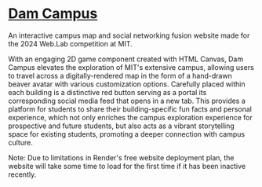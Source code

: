 # [Dam Campus](https://dam-campus-mit.onrender.com)

An interactive campus map and social networking fusion website made for the 2024 Web.Lab competition at MIT.

With an engaging 2D game component created with HTML Canvas, Dam Campus elevates the exploration of MIT's extensive campus, allowing users to travel across a digitally-rendered map in the form of a hand-drawn beaver avatar with various customization options. Carefully placed within each building is a distinctive red button serving as a portal its corresponding social media feed that opens in a new tab. This provides a platform for students to share their building-specific fun facts and personal experience, which not only enriches the campus exploration experience for prospective and future students, but also acts as a vibrant storytelling space for existing students, promoting a deeper connection with campus culture.

Note: Due to limitations in Render's free website deployment plan, the website will take some time to load for the first time if it has been inactive recently.
